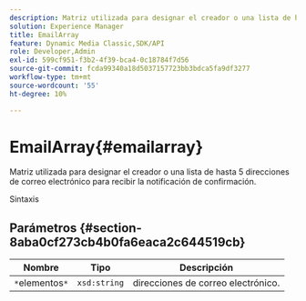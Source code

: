 ```yaml
---
description: Matriz utilizada para designar el creador o una lista de hasta 5 direcciones de correo electrónico para recibir la notificación de confirmación.
solution: Experience Manager
title: EmailArray
feature: Dynamic Media Classic,SDK/API
role: Developer,Admin
exl-id: 599cf951-f3b2-4f39-bca4-0c18784f7d56
source-git-commit: fcda99340a18d5037157723bb3bdca5fa9df3277
workflow-type: tm+mt
source-wordcount: '55'
ht-degree: 10%

---
```


# EmailArray{#emailarray}

Matriz utilizada para designar el creador o una lista de hasta 5 direcciones de correo electrónico para recibir la notificación de confirmación.

Sintaxis

## Parámetros {#section-8aba0cf273cb4b0fa6eaca2c644519cb}

| Nombre | Tipo | Descripción |
|---|---|---|
| `*`elementos`*` | `xsd:string` | direcciones de correo electrónico. |
